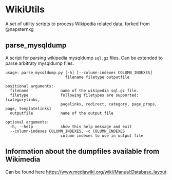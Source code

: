 # WikiUtils
A set of utility scripts to process Wikipedia related data, forked from @napsternxg


## parse\_mysqldump

A script for parsing wikipedia mysqldump `sql.gz` files. Can be extended to parse arbitraty mysqldump files. 

```
usage: parse_mysqldump.py [-h] [--column-indexes COLUMN_INDEXES]
                          filename filetype outputfile

positional arguments:
  filename              name of the wikipedia sql.gz file.
  filetype              following filetypes are supported: [categorylinks,
                        pagelinks, redirect, category, page_props, page, templatelinks]
  outputfile            name of the output file

optional arguments:
  -h, --help            show this help message and exit
  --column-indexes COLUMN_INDEXES, -c COLUMN_INDEXES
                        column indexes to use in output file
```


## Information about the dumpfiles available from Wikimedia

Can be found here https://www.mediawiki.org/wiki/Manual:Database_layout 
